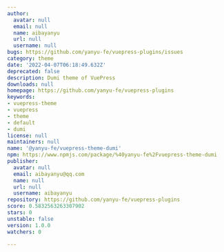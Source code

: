 ```yaml
---
author:
  avatar: null
  email: null
  name: aibayanyu
  url: null
  username: null
bugs: https://github.com/yanyu-fe/vuepress-plugins/issues
category: theme
date: '2022-04-07T06:18:49.632Z'
deprecated: false
description: Dumi theme of VuePress
downloads: null
homepage: https://github.com/yanyu-fe/vuepress-plugins
keywords:
- vuepress-theme
- vuepress
- theme
- default
- dumi
license: null
maintainers: null
name: '@yanyu-fe/vuepress-theme-dumi'
npm: https://www.npmjs.com/package/%40yanyu-fe%2Fvuepress-theme-dumi
publisher:
  avatar: null
  email: aibayanyu@qq.com
  name: null
  url: null
  username: aibayanyu
repository: https://github.com/yanyu-fe/vuepress-plugins
score: 0.5832563263307902
stars: 0
unstable: false
version: 1.0.0
watchers: 0

---
```


